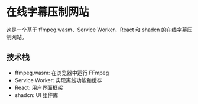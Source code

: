 # 在线字幕压制网站

这是一个基于 ffmpeg.wasm、Service Worker、React 和 shadcn 的在线字幕压制网站。

## 技术栈

- ffmpeg.wasm: 在浏览器中运行 FFmpeg
- Service Worker: 实现离线功能和缓存
- React: 用户界面框架
- shadcn: UI 组件库
